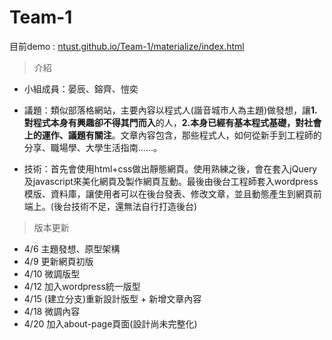 # Team-1

目前demo : [ntust.github.io/Team-1/materialize/index.html](http://ntust.github.io/Team-1/newdesign/index.html)

> 介紹

* 小組成員：晏辰、鎔齊、愷奕

* 議題：類似部落格網站，主要內容以程式人(諧音城市人為主題)做發想，讓**1.對程式本身有興趣卻不得其門而入**的人，**2.本身已經有基本程式基礎，對社會上的運作、議題有關注**。文章內容包含，那些程式人，如何從新手到工程師的分享、職場學、大學生活指南......。

* 技術：首先會使用html+css做出靜態網頁。使用熟練之後，會在套入jQuery及javascript來美化網頁及製作網頁互動。最後由後台工程師套入wordpress模版、資料庫，讓使用者可以在後台發表、修改文章，並且動態產生到網頁前端上。(後台技術不足，還無法自行打造後台)


> 版本更新

* 4/6 主題發想、原型架構
* 4/9 更新網頁初版
* 4/10 微調版型
* 4/12 加入wordpress統一版型
* 4/15 (建立分支)重新設計版型 + 新增文章內容
* 4/18 微調內容
* 4/20 加入about-page頁面(設計尚未完整化) 

